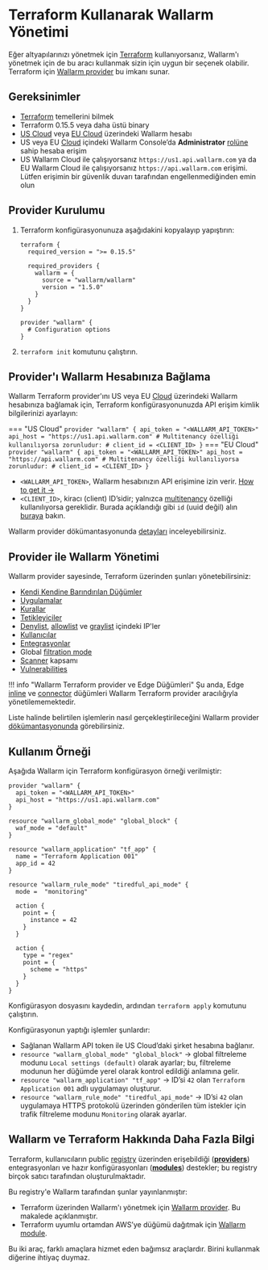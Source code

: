 # Terraform Kullanarak Wallarm Yönetimi

Eğer altyapılarınızı yönetmek için [Terraform](https://www.terraform.io/) kullanıyorsanız, Wallarm'ı yönetmek için de bu aracı kullanmak sizin için uygun bir seçenek olabilir. Terraform için [Wallarm provider](https://registry.terraform.io/providers/wallarm/wallarm/latest/docs) bu imkanı sunar.

## Gereksinimler

* [Terraform](https://www.terraform.io/) temellerini bilmek
* Terraform 0.15.5 veya daha üstü binary
* [US Cloud](https://us1.my.wallarm.com/) veya [EU Cloud](https://my.wallarm.com/) üzerindeki Wallarm hesabı
* US veya EU [Cloud](../../about-wallarm/overview.md#cloud) içindeki Wallarm Console’da **Administrator** [rolüne](../../user-guides/settings/users.md#user-roles) sahip hesaba erişim
* US Wallarm Cloud ile çalışıyorsanız `https://us1.api.wallarm.com` ya da EU Wallarm Cloud ile çalışıyorsanız `https://api.wallarm.com` erişimi. Lütfen erişimin bir güvenlik duvarı tarafından engellenmediğinden emin olun

## Provider Kurulumu

1. Terraform konfigürasyonunuza aşağıdakini kopyalayıp yapıştırın:

    ```
    terraform {
      required_version = ">= 0.15.5"

      required_providers {
        wallarm = {
          source = "wallarm/wallarm"
          version = "1.5.0"
        }
      }
    }

    provider "wallarm" {
      # Configuration options
    }
    ```

1. `terraform init` komutunu çalıştırın.

## Provider'ı Wallarm Hesabınıza Bağlama

Wallarm Terraform provider'ını US veya EU [Cloud](../../about-wallarm/overview.md#cloud) üzerindeki Wallarm hesabınıza bağlamak için, Terraform konfigürasyonunuzda API erişim kimlik bilgilerinizi ayarlayın:

=== "US Cloud"
    ```
    provider "wallarm" {
      api_token = "<WALLARM_API_TOKEN>"
      api_host = "https://us1.api.wallarm.com"
      # Multitenancy özelliği kullanılıyorsa zorunludur:
      # client_id = <CLIENT_ID>
    }
    ```
=== "EU Cloud"
    ```
    provider "wallarm" {
      api_token = "<WALLARM_API_TOKEN>"
      api_host = "https://api.wallarm.com"
      # Multitenancy özelliği kullanılıyorsa zorunludur:
      # client_id = <CLIENT_ID>
    }
    ```

* `<WALLARM_API_TOKEN>`, Wallarm hesabınızın API erişimine izin verir. [How to get it →](../../user-guides/settings/api-tokens.md)
* `<CLIENT_ID>`, kiracı (client) ID’sidir; yalnızca [multitenancy](../../installation/multi-tenant/overview.md) özelliği kullanılıyorsa gereklidir. Burada açıklandığı gibi `id` (uuid değil) alın [buraya](../../installation/multi-tenant/configure-accounts.md#via-the-wallarm-api) bakın.

Wallarm provider dökümantasyonunda [detayları](https://registry.terraform.io/providers/wallarm/wallarm/latest/docs) inceleyebilirsiniz.

## Provider ile Wallarm Yönetimi

Wallarm provider sayesinde, Terraform üzerinden şunları yönetebilirsiniz:

* [Kendi Kendine Barındırılan Düğümler](../../user-guides/nodes/nodes.md)
* [Uygulamalar](../../user-guides/settings/applications.md)
* [Kurallar](../../user-guides/rules/rules.md)
* [Tetikleyiciler](../../user-guides/triggers/triggers.md)
* [Denylist](../../user-guides/ip-lists/overview.md), [allowlist](../../user-guides/ip-lists/overview.md) ve [graylist](../../user-guides/ip-lists/overview.md) içindeki IP'ler
* [Kullanıcılar](../../user-guides/settings/users.md)
* [Entegrasyonlar](../../user-guides/settings/integrations/integrations-intro.md)
* Global [filtration mode](../../admin-en/configure-wallarm-mode.md)
* [Scanner](../../user-guides/scanner.md) kapsamı
* [Vulnerabilities](../../user-guides/vulnerabilities.md)

!!! info "Wallarm Terraform provider ve Edge Düğümleri"
    Şu anda, Edge [inline](../../installation/security-edge/deployment.md) ve [connector](../../installation/se-connector.md) düğümleri Wallarm Terraform provider aracılığıyla yönetilememektedir.

Liste halinde belirtilen işlemlerin nasıl gerçekleştirileceğini Wallarm provider [dökümantasyonunda](https://registry.terraform.io/providers/wallarm/wallarm/latest/docs) görebilirsiniz.

## Kullanım Örneği

Aşağıda Wallarm için Terraform konfigürasyon örneği verilmiştir:

```
provider "wallarm" {
  api_token = "<WALLARM_API_TOKEN>"
  api_host = "https://us1.api.wallarm.com"
}

resource "wallarm_global_mode" "global_block" {
  waf_mode = "default"
}

resource "wallarm_application" "tf_app" {
  name = "Terraform Application 001"
  app_id = 42
}

resource "wallarm_rule_mode" "tiredful_api_mode" {
  mode =  "monitoring"

  action {
    point = {
      instance = 42
    }
  }

  action {
    type = "regex"
    point = {
      scheme = "https"
    }
  }
}
```

Konfigürasyon dosyasını kaydedin, ardından `terraform apply` komutunu çalıştırın.

Konfigürasyonun yaptığı işlemler şunlardır:

* Sağlanan Wallarm API token ile US Cloud’daki şirket hesabına bağlanır.
* `resource "wallarm_global_mode" "global_block"` → global filtreleme modunu `Local settings (default)` olarak ayarlar; bu, filtreleme modunun her düğümde yerel olarak kontrol edildiği anlamına gelir.
* `resource "wallarm_application" "tf_app"` → ID’si `42` olan `Terraform Application 001` adlı uygulamayı oluşturur.
* `resource "wallarm_rule_mode" "tiredful_api_mode"` → ID’si `42` olan uygulamaya HTTPS protokolü üzerinden gönderilen tüm istekler için trafik filtreleme modunu `Monitoring` olarak ayarlar.

## Wallarm ve Terraform Hakkında Daha Fazla Bilgi

Terraform, kullanıcıların public [registry](https://www.terraform.io/registry#navigating-the-registry) üzerinden erişebildiği (**[providers](https://www.terraform.io/language/providers)**) entegrasyonları ve hazır konfigürasyonları (**[modules](https://www.terraform.io/language/modules)**) destekler; bu registry birçok satıcı tarafından oluşturulmaktadır.

Bu registry'e Wallarm tarafından şunlar yayınlanmıştır:

* Terraform üzerinden Wallarm'ı yönetmek için [Wallarm provider](https://registry.terraform.io/providers/wallarm/wallarm/latest/docs). Bu makalede açıklanmıştır.
* Terraform uyumlu ortamdan AWS’ye düğümü dağıtmak için [Wallarm module](../../installation/cloud-platforms/aws/terraform-module/overview.md).

Bu iki araç, farklı amaçlara hizmet eden bağımsız araçlardır. Birini kullanmak diğerine ihtiyaç duymaz.